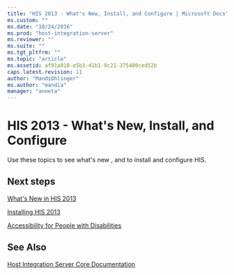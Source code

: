 ```yaml
---
title: "HIS 2013 - What's New, Install, and Configure | Microsoft Docs"
ms.custom: ""
ms.date: "10/24/2016"
ms.prod: "host-integration-server"
ms.reviewer: ""
ms.suite: ""
ms.tgt_pltfrm: ""
ms.topic: "article"
ms.assetid: af91a018-e5b3-41b1-9c21-375480ced52b
caps.latest.revision: 11
author: "MandiOhlinger"
ms.author: "mandia"
manager: "anneta"
---
```

# HIS 2013 - What's New, Install, and Configure
Use these topics to see what's new , and to install and configure HIS.  
  
## Next steps
 [What's New in HIS 2013](../install-and-config-guides/what-s-new-in-his-2013.md)  
  
 [Installing HIS 2013](../install-and-config-guides/installing-his-2013.md)  
  
 [Accessibility for People with Disabilities](../install-and-config-guides/accessibility-for-people-with-disabilities1.md)  
  
## See Also  
 [Host Integration Server Core Documentation](../core/host-integration-server-core-documentation.md)   